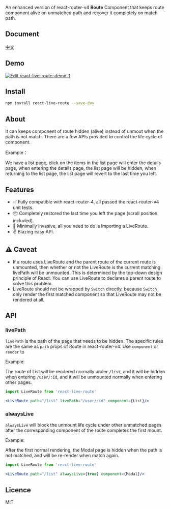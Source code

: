 An enhanced version of react-router-v4 **Route** Component that keeps route component alive on unmatched path and recover it completely on match path.

## Document

[中文](./docs/README-zh.md)

## Demo

[![Edit react-live-route-demo-1](https://codesandbox.io/static/img/play-codesandbox.svg)](https://codesandbox.io/s/yj9j33pw4j)

## Install

```bash
npm install react-live-route --save-dev
```

## About

It can keeps component of route hidden (alive) instead of unmout when the path is not match. There are a few APIs provided to control the life cycle of component.

Example：

We have a list page, click on the items in the list page will enter the details page, when entering the details page, the list page will be hidden, when returning to the list page, the list page will revert to the last time you left.

## Features

- ✅ Fully compatible with react-router-4, all passed the react-router-v4 unit tests.
- 📦 Completely restored the last time you left the page (scroll position included).
- 🎯 Minimally invasive, all you need to do is importing a LiveRoute.
- ✌️ Blazing easy API.

## ⚠️ Caveat

- If a route uses LiveRoute and the parent route of the current route is unmounted, then whether or not the LiveRoute is the current matching livePath will be unmounted. This is determined by the top-down design principle of React. You can use LiveRoute to declares a parent route to solve this problem.
- LiveRoute should not be wrapped by `Switch` directly, because `Switch` only render the first matched component so that LiveRoute may not be rendered at all.

## API

### livePath

`livePath` is the path of the page that needs to be hidden. The specific rules are the same as `path` props of Route in react-router-v4. Use `component` or `render` to

Example:

The route of List will be rendered normally under `/list`, and it will be hidden when entering `/user/:id`, and it will be unmounted normally when entering  other pages.

```jsx
import LiveRoute from 'react-live-route'

<LiveRoute path="/list" livePath="/user/:id" component={List}/>
```

### alwaysLive

`alwaysLive` will block the unmount life cycle under other unmatched pages after the corresponding component of the route completes the first mount.

Example: 

After the first normal rendering, the Modal page is hidden when the path is not matched, and will be re-render when match again.

```jsx
import LiveRoute from 'react-live-route'

<LiveRoute path="/list" alwaysLive={true} component={Modal}/>
```

## Licence

MIT